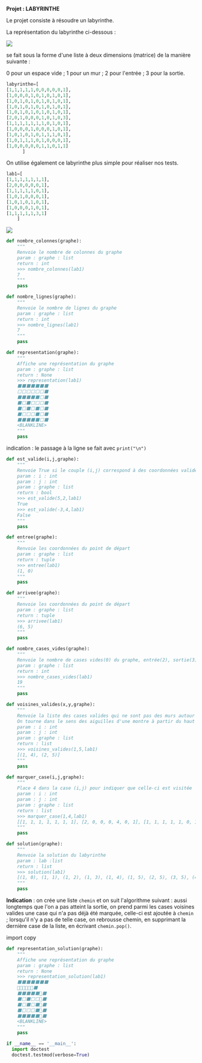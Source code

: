 
**Projet : LABYRINTHE**










Le projet consiste à résoudre un labyrinthe.

La représentation du labyrinthe ci-dessous :


<img src="Assets/lab1.png">


se fait sous la forme d'une liste à deux dimensions (matrice) 
de la manière suivante : 

0 pour un espace vide ; 
1 pour un mur ; 
2 pour l'entrée ; 
3 pour la sortie.

```Python
labyrinthe=[
[1,1,1,1,1,0,0,0,0,0,1],
[1,0,0,0,1,0,1,0,1,0,1],
[1,0,1,0,1,0,1,0,1,0,1],
[1,0,1,0,1,0,1,0,1,0,1],
[1,0,1,0,1,0,1,0,1,0,1],
[2,0,1,0,0,0,1,0,1,0,3],
[1,1,1,1,1,1,1,0,1,0,1],
[1,0,0,0,1,0,0,0,1,0,1],
[1,0,1,0,1,0,1,1,1,0,1],
[1,0,1,1,1,0,1,0,0,0,1],
[1,0,0,0,0,0,1,1,0,1,1]
      ]
```

On utilise également ce labyrinthe plus simple pour réaliser nos tests.

```Python
lab1=[
[1,1,1,1,1,1,1],
[2,0,0,0,0,0,1],
[1,1,1,1,1,0,1],
[1,0,1,0,0,0,1],
[1,0,1,0,1,0,1],
[1,0,0,0,1,0,1],
[1,1,1,1,1,3,1]
    ]

```
 <img src="Assets/lab2.png">


```Python
def nombre_colonnes(graphe):
    """
    Renvoie le nombre de colonnes du graphe
    param : graphe : list
    return : int
    >>> nombre_colonnes(lab1)
    7
    """
    pass

```

```Python
def nombre_lignes(graphe):
    """
    Renvoie le nombre de lignes du graphe
    param : graphe : list
    return : int
    >>> nombre_lignes(lab1)
    7
    """
    pass

```

```Python
def representation(graphe):
    """
    Affiche une représentation du graphe
    param : graphe : list
    return : None
    >>> representation(lab1)
    ⬛⬛⬛⬛⬛⬛⬛
    ⬜⬜⬜⬜⬜⬜⬛
    ⬛⬛⬛⬛⬛⬜⬛
    ⬛⬜⬛⬜⬜⬜⬛
    ⬛⬜⬛⬜⬛⬜⬛
    ⬛⬜⬜⬜⬛⬜⬛
    ⬛⬛⬛⬛⬛⬜⬛
    <BLANKLINE>
    """
	pass

```
indication : le passage à la ligne se fait avec `print("\n")`

    
```Python    
def est_valide(i,j,graphe):
    """
    Renvoie True si le couple (i,j) correspond à des coordonnées valides
    param : i : int
    param : j : int
    param : graphe : list
    return : bool
    >>> est_valide(5,2,lab1)
    True
    >>> est_valide(-3,4,lab1)
    False
    """
    pass

```
    
```Python
def entree(graphe):
    """
    Renvoie les coordonnées du point de départ
    param : graphe : list
    return : tuple
    >>> entree(lab1)
    (1, 0)
    """
	pass
```

```Python            
def arrivee(graphe):
    """
    Renvoie les coordonnées du point de départ
    param : graphe : list
    return : tuple
    >>> arrivee(lab1)
    (6, 5)
    """
	pass
```

```Python            
def nombre_cases_vides(graphe):
    """
    Renvoie le nombre de cases vides(0) du graphe, entrée(2), sortie(3), visités (4) comprises.
    param : graphe : list
    return : int
    >>> nombre_cases_vides(lab1)
    19
    """
	pass
```
    
```Python
def voisines_valides(x,y,graphe):
    """
    Renvoie la liste des cases valides qui ne sont pas des murs autour de la case (x,y)
    On tourne dans le sens des aiguilles d'une montre à partir du haut à gauche
    param : i : int
    param : j : int
    param : graphe : list
    return : list
    >>> voisines_valides(1,5,lab1)
    [(1, 4), (2, 5)]
    """
	pass
```

```Python
def marquer_case(i,j,graphe):
    """
    Place 4 dans la case (i,j) pour indiquer que celle-ci est visitée
    param : i : int
    param : j : int
    param : graphe : list
    return : list
    >>> marquer_case(1,4,lab1)
    [[1, 1, 1, 1, 1, 1, 1], [2, 0, 0, 0, 4, 0, 1], [1, 1, 1, 1, 1, 0, 1], [1, 0, 1, 0, 0, 0, 1], [1, 0, 1, 0, 1, 0, 1], [1, 0, 0, 0, 1, 0, 1], [1, 1, 1, 1, 1, 3, 1]]
    """
	pass
```


```Python
def solution(graphe):
    """
    Renvoie la solution du labyrinthe
    param : lab :list
    return : list
    >>> solution(lab1)
    [(1, 0), (1, 1), (1, 2), (1, 3), (1, 4), (1, 5), (2, 5), (3, 5), (4, 5), (5, 5), (6, 5)]
    """
	pass
```

**Indication** : on crée une liste `chemin` et on suit l'algorithme suivant : aussi longtemps que l'on a pas atteint la sortie, on prend parmi les cases voisines valides une case qui n'a pas déjà été marquée, celle-ci est ajoutée à `chemin` ; lorsqu'il n'y a pas de telle case, on rebrousse chemin, en supprimant la dernière case de la liste, en écrivant `chemin.pop()`.


import copy
       
```Python
def representation_solution(graphe):
    """
    Affiche une représentation du graphe
    param : graphe : list
    return : None
    >>> representation_solution(lab1)
    ⬛⬛⬛⬛⬛⬛⬛
    🔴🔴🔴🔴🔴🔴⬛
    ⬛⬛⬛⬛⬛🔴⬛
    ⬛⬜⬛⬜⬜🔴⬛
    ⬛⬜⬛⬜⬛🔴⬛
    ⬛⬜⬜⬜⬛🔴⬛
    ⬛⬛⬛⬛⬛🔴⬛
    <BLANKLINE>
    """
	pass
```
```Python
if __name__ == '__main__':
  import doctest
  doctest.testmod(verbose=True)
```